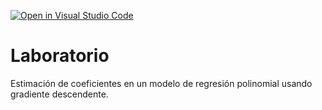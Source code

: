[![Open in Visual Studio Code](https://classroom.github.com/assets/open-in-vscode-c66648af7eb3fe8bc4f294546bfd86ef473780cde1dea487d3c4ff354943c9ae.svg)](https://classroom.github.com/online_ide?assignment_repo_id=9075529&assignment_repo_type=AssignmentRepo)
# Laboratorio

Estimación de coeficientes en un modelo de regresión polinomial usando gradiente descendente.
